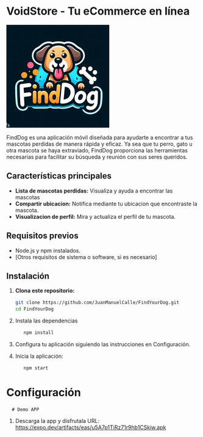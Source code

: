 # VoidStore - Tu eCommerce en línea

![VoidStore Logo](https://raw.githubusercontent.com/JuanManuelCalle/FindYourDog/main/src/global/img/FinDog.jpg)

FindDog es una aplicación móvil diseñada para ayudarte a encontrar a tus mascotas perdidas de manera rápida y eficaz. Ya sea que tu perro, gato u otra mascota se haya extraviado, FindDog proporciona las herramientas necesarias para facilitar su búsqueda y reunión con sus seres queridos.

## Características principales

- **Lista de mascotas perdidas:** Visualiza y ayuda a encontrar las mascotas
- **Compartir ubicacion:** Notifica mediante tu ubicacion que encontraste la mascota.
- **Visualizacion de perfil:** Mira y actualiza el perfil de tu mascota.

## Requisitos previos

- Node.js y npm instalados.
- [Otros requisitos de sistema o software, si es necesario]

## Instalación

1. **Clona este repositorio:**

   ```bash
   git clone https://github.com/JuanManuelCalle/FindYourDog.git
   cd FindYourDog

  1. Instala las dependencias
      ```bash
         npm install
  2. Configura tu aplicación siguiendo las instrucciones en Configuración.
  3.  Inicia la aplicación:
      ```bash
         npm start

  # Configuración
      # Demo APP
   1. Descarga la app y disfrutala
      URL: https://expo.dev/artifacts/eas/u5A7p1TiRz71r9hb1CSkiw.apk
